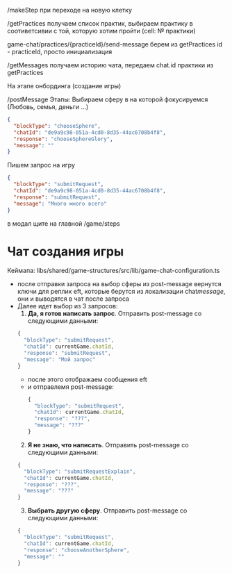 /makeStep при переходе на новую клетку

/getPractices получаем список практик, выбираем практику в соотиветсивии с той, которую хотим пройти (cell: № практики)

game-chat/practices/{practiceId}/send-message берем из getPractices id - practiceId, просто инициализация

/getMessages получаем историю чата, передаем chat.id практики из getPractices

На этапе онбординга (создание игры)

/postMessage
Этапы:
Выбираем сферу в на которой фокусируемся (Любовь, семья, деньги ...)

```json
{
  "blockType": "chooseSphere",
  "chatId": "de9a9c98-051a-4cd0-8d35-44ac6708b4f8",
  "response": "chooseSphereGlory",
  "message": ""
}
```

Пишем запрос на игру

```json
{
  "blockType": "submitRequest",
  "chatId": "de9a9c98-051a-4cd0-8d35-44ac6708b4f8",
  "response": "submitRequest",
  "message": "Много много всего"
}
```

в модал щите на главной
/game/steps

# Чат создания игры

Кеймапа: libs/shared/game-structures/src/lib/game-chat-configuration.ts

- после отправки запроса на выбор сферы из post-message вернутся ключи для реплик eft, которые берутся из локализации chat*message*<KEY>, они и выводятся в чат после запроса
- Далее идет выбор из 3 запросов:
  1. **Да, я готов написать запрос**. Отправить post-message со следующими данными:
  ```ts
  {
    "blockType": "submitRequest",
    "chatId": currentGame.chatId,
    "response": "submitRequest",
    "message": "Мой запрос"
  }
  ```
  - после этого отображаем сообщения eft
  - и отправлемя post-message:
    ```ts
    {
      "blockType": "submitRequest",
      "chatId": currentGame.chatId,
      "response": "???",
      "message": "???"
    }
    ```
  2. **Я не знаю, что написать**. Отправить post-message со следующими данными:
  ```ts
  {
    "blockType": "submitRequestExplain",
    "chatId": currentGame.chatId,
    "response": "???",
    "message": "???"
  }
  ```
  3. **Выбрать другую сферу**. Отправить post-message со следующими данными:
  ```ts
  {
    "blockType": "submitRequest",
    "chatId": currentGame.chatId,
    "response": "chooseAnotherSphere",
    "message": ""
  }
  ```
